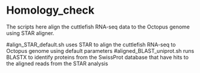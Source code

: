 # Homology_check
The scripts here align the cuttlefish RNA-seq data to the Octopus genome using STAR aligner.

#align_STAR_default.sh uses STAR to align the cuttlefish RNA-seq to Octopus genome using default parameters
#aligned_BLAST_uniprot.sh runs BLASTX to identify proteins from the SwissProt database that have hits to the aligned reads from the STAR analysis
